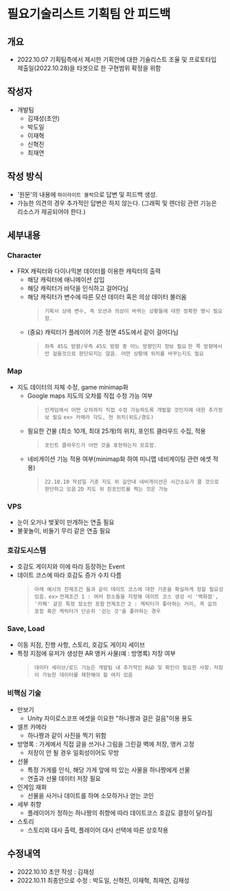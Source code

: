 # 필요기술리스트 기획팀 안 피드백

## 개요
- 2022.10.07 기획팀측에서 제시한 기획안에 대한 기술리스트 조율 및 프로토타입 제출일(2022.10.28)을 타겟으로 한 구현범위 확정을 위함

## 작성자
- 개발팀
  - 김재성(초안)
  - 박도일
  - 이재혁
  - 신혁진
  - 최재연

## 작성 방식
- '원문'의 내용에 `하이라이트 블럭`으로 답변 및 피드백 생성.
- 가능한 의견의 경우 추가적인 답변은 하지 않는다. (그래픽 및 렌더링 관련 기능은 리소스가 제공되어야 한다.)

## 세부내용

### Character
- FRX 캐릭터와 다이나믹본 데이터를 이용한 캐릭터의 출력
  - 해당 캐릭터에 애니메이션 삽입
  - 해당 캐릭터가 바닥을 인식하고 걸어다님
  - 해당 캐릭터가 변수에 따른 모션 데이터 혹은 의상 데이터 불러옴
    > `기획서 상에 변수, 즉 모션과 의상이 바뀌는 상황들에 대한 정확한 명시 필요함.`
  - (중요) 캐릭터가 플레이어 기준 정면 45도에서 같이 걸어다님
    > `좌측 45도 방향/우측 45도 방향 중 어느 방향인지 정보 필요`
     `한 쪽 방향에서만 걸을것으로 판단되지는 않음. 어떤 상황에 위치를 바꾸는지도 필요`

### Map
- 지도 데이터의 자체 수정, game minimap화
  - Google maps 지도의 오차를 직접 수정 가능 여부
    > `인게임에서 어떤 오차까지 직접 수정 가능하도록 개발할 것인지에 대한 추가정보 필요`
    `ex> 카메라 각도, 현 위치(위도/경도)`
  - 필요한 건물 (최소 10개, 최대 25개)의 위치, 포인트 클라우드 수집, 적용
    > `포인트 클라우드가 어떤 것을 표현하는지 모호함.`
  - 네비게이션 기능 적용 여부(minimap화 하여 미니맵 네비게이팅 관련 에셋 적용)
    > `22.10.10 작성일 기준 지도 위 길안내 네비게이션은 시간소요가 클 것으로 판단하고 있음`
     `2D 지도 위 핀포인트를 찍는 것은 가능`

### VPS
- 눈이 오거나 벚꽃이 만개하는 연출 필요
- 불꽃놀이, 비둘기 무리 같은 연출 필요

### 호감도시스템
- 호감도 게이지와 이에 따라 등장하는 Event
- 데이트 코스에 따라 호감도 증가 수치 다름
  > `아래 예시의 전제조건 들과 같이 데이트 코스에 대한 기준을 확실하게 정할 필요성 있음.`
  `ex>`
  `전제조건 1 : 여러 장소들을 지정해 데이트 코스 생성 시 '백화점', '카페' 같은 특정 장소만 포함`
  `전제조건 2 : 케릭터가 좋아하는 거리, 즉 길의 포함 혹은 케릭터가 단순히 '걷는 것'을 좋아하는 경우`

### Save, Load
- 이동 지점, 진행 사항, 스토리, 호감도 게이지 세이브
- 특정 지점에 유저가 생성한 AR 앵커 사물(예 : 방명록) 저장 여부
  > `데이터 세이브/로드 기능은 개발팀 내 추가적인 R&D 및 확인이 필요한 사항.`
  `저장이 가능한 데이터를 제한해야 할 여지 있음`

### 비핵심 기술
- 만보기
  -  Unity 자이로스코프 에셋을 이요한 "하나짱과 걸은 걸음"이용 용도
- 셀프 카메라
  - 하나짱과 같이 사진을 찍기 위함
- 방명록 : 가게에서 직접 글을 쓰거나 그림을 그린걸 벽에 저장, 앵커 고정
  - 저장이 안 될 경우 일회성이어도 무방
- 선물
  - 특정 가게를 인식, 해당 가게 앞에 떠 있는 사물을 하나짱에게 선물
  - 연출과 선물 데이터 저장 필요
- 인게임 재화
  - 선물을 사거나 데이트를 하며 소모하거나 얻는 코인
- 세부 취향
  - 플레이어가 정하는 하나짱의 취향에 따라 데이트코스 호감도 결정이 달라짐
- 스토리
  - 스토리와 대사 출력, 플레이어 대사 선택에 따른 상호작용

## 수정내역
- 2022.10.10 초안 작성 : 김재성
- 2022.10.11 최종안으로 수정 : 박도일, 신혁진, 이재혁, 최재연, 김재성